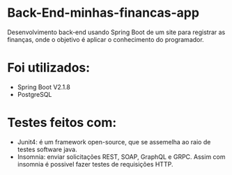 # Back-End-minhas-financas-app

Desenvolvimento back-end usando Spring Boot de um site para registrar as finanças, onde o objetivo é aplicar o conhecimento do programador.

# Foi utilizados:
* Spring Boot V2.1.8
* PostgreSQL

# Testes feitos com:
* Junit4: é um framework open-source, que se assemelha ao raio de testes software java.
* Insomnia: enviar solicitações REST, SOAP, GraphQL e GRPC. Assim com insomnia é possivel fazer testes de requisições HTTP.
